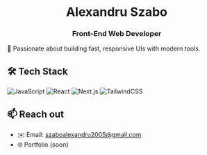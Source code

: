 
<h1 align="center">Alexandru Szabo</h1>
<h3 align="center">Front-End Web Developer</h3>

🚀 Passionate about building fast, responsive UIs with modern tools.

## 🛠️ Tech Stack
![JavaScript](https://img.shields.io/badge/JavaScript-F7DF1E?style=flat&logo=javascript&logoColor=black)
![React](https://img.shields.io/badge/React-20232A?style=flat&logo=react&logoColor=61DAFB)
![Next.js](https://img.shields.io/badge/Next.js-black?style=flat&logo=nextdotjs)
![TailwindCSS](https://img.shields.io/badge/TailwindCSS-06B6D4?style=flat&logo=tailwindcss&logoColor=white)

## 📫 Reach out

- ✉️ Email: szaboalexandru2005@gmail.com
- 🌐 Portfolio (soon)
